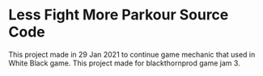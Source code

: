 # Less Fight More Parkour Source Code
 This project made in 29 Jan 2021 to continue game mechanic that used in White Black game. This project made for blackthornprod game jam 3.
